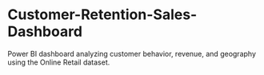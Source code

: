 # Customer-Retention-Sales-Dashboard
Power BI dashboard analyzing customer behavior, revenue, and geography using the Online Retail dataset.
